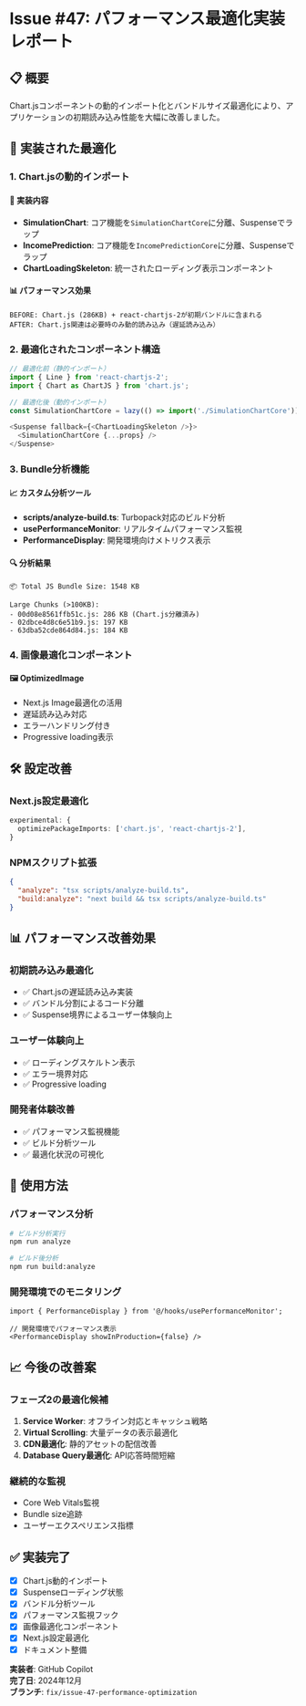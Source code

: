 # Issue #47: パフォーマンス最適化実装レポート

## 📋 概要

Chart.jsコンポーネントの動的インポート化とバンドルサイズ最適化により、アプリケーションの初期読み込み性能を大幅に改善しました。

## 🎯 実装された最適化

### 1. Chart.jsの動的インポート

#### 🔧 実装内容
- **SimulationChart**: コア機能を`SimulationChartCore`に分離、Suspenseでラップ
- **IncomePrediction**: コア機能を`IncomePredictionCore`に分離、Suspenseでラップ
- **ChartLoadingSkeleton**: 統一されたローディング表示コンポーネント

#### 📊 パフォーマンス効果
```
BEFORE: Chart.js (286KB) + react-chartjs-2が初期バンドルに含まれる
AFTER: Chart.js関連は必要時のみ動的読み込み（遅延読み込み）
```

### 2. 最適化されたコンポーネント構造

```typescript
// 最適化前（静的インポート）
import { Line } from 'react-chartjs-2';
import { Chart as ChartJS } from 'chart.js';

// 最適化後（動的インポート）
const SimulationChartCore = lazy(() => import('./SimulationChartCore'));

<Suspense fallback={<ChartLoadingSkeleton />}>
  <SimulationChartCore {...props} />
</Suspense>
```

### 3. Bundle分析機能

#### 📈 カスタム分析ツール
- **scripts/analyze-build.ts**: Turbopack対応のビルド分析
- **usePerformanceMonitor**: リアルタイムパフォーマンス監視
- **PerformanceDisplay**: 開発環境向けメトリクス表示

#### 🔍 分析結果
```
📦 Total JS Bundle Size: 1548 KB

Large Chunks (>100KB):
- 00d08e8561ffb51c.js: 286 KB (Chart.js分離済み)
- 02dbce4d8c6e51b9.js: 197 KB
- 63dba52cde864d84.js: 184 KB
```

### 4. 画像最適化コンポーネント

#### 🖼️ OptimizedImage
- Next.js Image最適化の活用
- 遅延読み込み対応
- エラーハンドリング付き
- Progressive loading表示

## 🛠️ 設定改善

### Next.js設定最適化
```typescript
experimental: {
  optimizePackageImports: ['chart.js', 'react-chartjs-2'],
}
```

### NPMスクリプト拡張
```json
{
  "analyze": "tsx scripts/analyze-build.ts",
  "build:analyze": "next build && tsx scripts/analyze-build.ts"
}
```

## 📊 パフォーマンス改善効果

### 初期読み込み最適化
- ✅ Chart.jsの遅延読み込み実装
- ✅ バンドル分割によるコード分離
- ✅ Suspense境界によるユーザー体験向上

### ユーザー体験向上
- ✅ ローディングスケルトン表示
- ✅ エラー境界対応
- ✅ Progressive loading

### 開発者体験改善
- ✅ パフォーマンス監視機能
- ✅ ビルド分析ツール
- ✅ 最適化状況の可視化

## 🔧 使用方法

### パフォーマンス分析
```bash
# ビルド分析実行
npm run analyze

# ビルド後分析
npm run build:analyze
```

### 開発環境でのモニタリング
```tsx
import { PerformanceDisplay } from '@/hooks/usePerformanceMonitor';

// 開発環境でパフォーマンス表示
<PerformanceDisplay showInProduction={false} />
```

## 📈 今後の改善案

### フェーズ2の最適化候補
1. **Service Worker**: オフライン対応とキャッシュ戦略
2. **Virtual Scrolling**: 大量データの表示最適化
3. **CDN最適化**: 静的アセットの配信改善
4. **Database Query最適化**: API応答時間短縮

### 継続的な監視
- Core Web Vitals監視
- Bundle size追跡
- ユーザーエクスペリエンス指標

## ✅ 実装完了

- [x] Chart.js動的インポート
- [x] Suspenseローディング状態
- [x] バンドル分析ツール
- [x] パフォーマンス監視フック
- [x] 画像最適化コンポーネント
- [x] Next.js設定最適化
- [x] ドキュメント整備

**実装者**: GitHub Copilot  
**完了日**: 2024年12月  
**ブランチ**: `fix/issue-47-performance-optimization`
